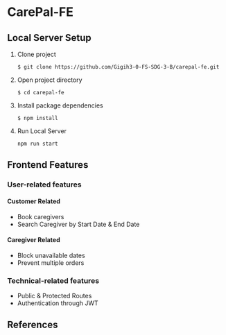 # CarePal-FE

## Local Server Setup
1. Clone project
    ``` 
    $ git clone https://github.com/Gigih3-0-FS-SDG-3-B/carepal-fe.git
    ```
2. Open project directory
    ``` 
    $ cd carepal-fe
    ```
3. Install package dependencies
    ``` 
    $ npm install
    ```
5.  Run Local Server
    ```
    npm run start
    ```

## Frontend Features
### User-related features
#### Customer Related
- Book caregivers
- Search Caregiver by Start Date & End Date

#### Caregiver Related
- Block unavailable dates
- Prevent multiple orders

### Technical-related features
- Public & Protected Routes
- Authentication through JWT

## References